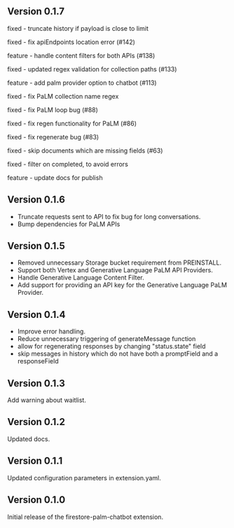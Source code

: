 ## Version 0.1.7


fixed - truncate history if payload is close to limit

fixed - fix apiEndpoints location error (#142)

feature - handle content filters for both APIs (#138)

fixed - updated regex validation for collection paths (#133)

feature - add palm provider option to chatbot (#113)

fixed - fix PaLM collection name regex

fixed - fix PaLM loop bug (#88)

fixed - fix regen functionality for PaLM (#86)

fixed - fix regenerate bug (#83)

fixed - skip documents which are missing fields (#63)

fixed - filter on completed, to avoid errors

feature - update docs for publish

## Version 0.1.6

- Truncate requests sent to API to fix bug for long conversations.
- Bump dependencies for PaLM APIs
## Version 0.1.5

- Removed unnecessary Storage bucket requirement from PREINSTALL.
- Support both Vertex and Generative Language PaLM API Providers.
- Handle Generative Language Content Filter.
- Add support for providing an API key for the Generative Language PaLM Provider.

## Version 0.1.4

- Improve error handling.
- Reduce unnecessary triggering of generateMessage function
- allow for regenerating responses by changing "status.state" field
- skip messages in history which do not have both a promptField and a responseField

## Version 0.1.3

Add warning about waitlist.

## Version 0.1.2

Updated docs.

## Version 0.1.1

Updated configuration parameters in extension.yaml.

## Version 0.1.0

Initial release of the firestore-palm-chatbot extension.
